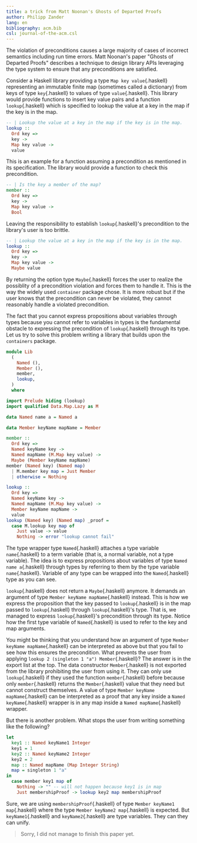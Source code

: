```yaml
---
title: a trick from Matt Noonan's Ghosts of Departed Proofs
author: Philipp Zander
lang: en
bibliography: acm.bib
csl: journal-of-the-acm.csl
---
```


The violation of preconditions causes a large majority of cases of
incorrect semantics including run time errors. Matt Noonan's paper
"Ghosts of Departed Proofs" describes a technique to design library
APIs leveraging the type system to ensure that any preconditions are
satisfied.

Consider a Haskell library providing a type `Map key value`{.haskell}
representing an immutable finite map (sometimes called a dictionary)
from keys of type `key`{.haskell} to values of type
`value`{.haskell}. This library would provide functions to insert key
value pairs and a function `lookup`{.haskell} which is specified to
lookup the value at a key in the map if the key is in the map.

```haskell
-- | Lookup the value at a key in the map if the key is in the map.
lookup ::
  Ord key =>
  key ->
  Map key value ->
  value
```

This is an example for a function assuming a precondition as mentioned
in its specification. The library would provide a function to check
this precondition.

```haskell
-- | Is the key a member of the map?
member ::
  Ord key =>
  key ->
  Map key value ->
  Bool
```

Leaving the responsibility to establish `lookup`{.haskell}'s
precondition to the library's user is too brittle.

```haskell
-- | Lookup the value at a key in the map if the key is in the map.
lookup ::
  Ord key =>
  key ->
  Map key value ->
  Maybe value
```

By returning the option type `Maybe`{.haskell} forces the user to
realize the possiblity of a precondition violation and forces them to
handle it. This is the way the widely used `container` package
chose. It is more robust but if the user knows that the precondition
can never be violated, they cannot reasonably handle a violated
precondition.

The fact that you cannot express propositions about variables through
types because you cannot refer to variables in types is the
fundamental obstacle to expressing the precondition of
`lookup`{.haskell} through its type. Let us try to solve this problem
writing a library that builds upon the `containers` package.

```haskell
module Lib
  (
    Named (),
    Member (),
    member,
    lookup,
  )
  where

import Prelude hiding (lookup)
import qualified Data.Map.Lazy as M

data Named name a = Named a

data Member keyName mapName = Member

member ::
  Ord key =>
  Named keyName key ->
  Named mapName (M.Map key value) ->
  Maybe (Member keyName mapName)
member (Named key) (Named map)
  | M.member key map = Just Member
  | otherwise = Nothing

lookup ::
  Ord key =>
  Named keyName key ->
  Named mapName (M.Map key value) ->
  Member keyName mapName ->
  value
lookup (Named key) (Named map) _proof =
  case M.lookup key map of
    Just value -> value
    Nothing -> error "lookup cannot fail"
```

The type wrapper type `Named`{.haskell} attaches a type variable
`name`{.haskell} to a term variable (that is, a normal variable, not a
type variable). The idea is to express propositions about variables of
type `Named name a`{.haskell} through types by referring to them by
the type variable `name`{.haskell}. Variable of any type can be
wrapped into the `Named`{.haskell} type as you can see.

`lookup`{.haskell} does not return a `Maybe`{.haskell}
anymore. It demands an argument of type `Member keyName
mapName`{.haskell} instead. This is how we express the proposition
that the key passed to `lookup`{.haskell} is in the map passed to
`lookup`{.haskell} through `lookup`{.haskell}'s type. That is, we
managed to express `lookup`{.haskell}'s precondition through its
type. Notice how the first type variable of `Named`{.haskell} is used
to refer to the key and map arguments.

You might be thinking that you understand how an argument of type
`Member keyName mapName`{.haskell} can be interpreted as above but
that you fail to see how this ensures the precondition. What prevents
the user from applying `lookup 2 (singleton 1 "a") Member`{.haskell}?
The answer is in the export list at the top. The data constructor
`Member`{.haskell} is not exported from the library prohibiting the
user from using it. They can only use `lookup`{.haskell} if they used
the function `member`{.haskell} before because only `member`{.haskell}
returns the `Member`{.haskell} value that they need but cannot
construct themselves. A value of type `Member keyName
mapName`{.haskell} can be interpreted as a proof that any key inside a
`Named keyName`{.haskell} wrapper is in any map inside a `Named
mapName`{.haskell} wrapper.

But there is another problem. What stops the user from writing
something like the following?

```haskell
let
  key1 :: Named keyName1 Integer
  key1 = 1
  key2 :: Named keyName2 Integer
  key2 = 2
  map :: Named mapName (Map Integer String)
  map = singleton 1 "a"
in
  case member key1 map of
    Nothing -> "" -- will not happen because key1 is in map
    Just membershipProof -> lookup key2 map membershipProof
```

Sure, we are using `membershipProof`{.haskell} of type `Member
keyName1 map`{.haskell} where the type `Member keyName2 map`{.haskell}
is expected. But `keyName1`{.haskell} and `keyName2`{.haskell} are
type variables. They can they can unify.

> Sorry, I did not manage to finish this paper yet.
